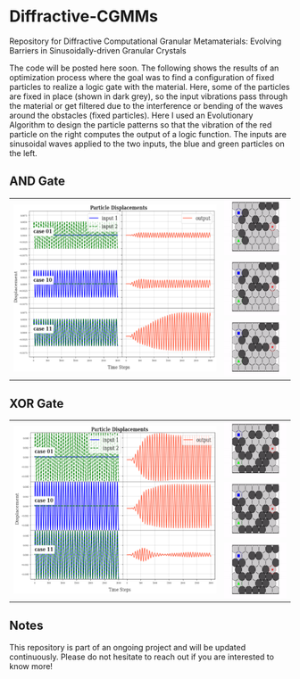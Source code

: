 # Diffractive-CGMMs
Repository for Diffractive Computational Granular Metamaterials: Evolving Barriers in Sinusoidally-driven Granular Crystals

The code will be posted here soon. The following shows the results of an optimization process where the goal was to find a configuration of fixed particles to realize a logic gate with the material. Here, some of the particles are fixed in place (shown in dark grey), so the input vibrations pass through the material or get filtered due to the interference or bending of the waves around the obstacles (fixed particles). Here I used an Evolutionary Algorithm to design the particle patterns so that the vibration of the red particle on the right computes the output of a logic function. The inputs are sinusoidal waves applied to the two inputs, the blue and green particles on the left.


## AND Gate
<p align="center">
<table>
    <tbody>
        <tr>
            <td rowspan=3>
              <img src="https://github.com/AtoosaParsa/Diffractive-CGMMs/blob/main/and.png"  height="300">
            </td>
            <td rowspan=1>
              <img src="https://github.com/AtoosaParsa/Diffractive-CGMMs/blob/main/config_and_01.gif" height="100"/>
            </td>
        </tr>
        <tr>
            <td rowspan=1>
              <img src="https://github.com/AtoosaParsa/Diffractive-CGMMs/blob/main/config_and_10.gif" height="100"/>
            </td>
        </tr>
        <tr>
            <td rowspan=1>
              <img src="https://github.com/AtoosaParsa/Diffractive-CGMMs/blob/main/config_and_11.gif" height="100"/>
            </td>
        </tr>
    </tbody>
</table>
</p>

## XOR Gate
<p align="center">
<table>
    <tbody>
        <tr>
            <td rowspan=3>
              <img src="https://github.com/AtoosaParsa/Diffractive-CGMMs/blob/main/xor.png"  height="300">
            </td>
            <td rowspan=1>
              <img src="https://github.com/AtoosaParsa/Diffractive-CGMMs/blob/main/config_xor_01.gif" height="100"/>
            </td>
        </tr>
        <tr>
            <td rowspan=1>
              <img src="https://github.com/AtoosaParsa/Diffractive-CGMMs/blob/main/config_xor_10.gif" height="100"/>
            </td>
        </tr>
        <tr>
            <td rowspan=1>
              <img src="https://github.com/AtoosaParsa/Diffractive-CGMMs/blob/main/config_xor_11.gif" height="100"/>
            </td>
        </tr>
    </tbody>
</table>
</p>

## Notes
This repository is part of an ongoing project and will be updated continuously. Please do not hesitate to reach out if you are interested to know more!


